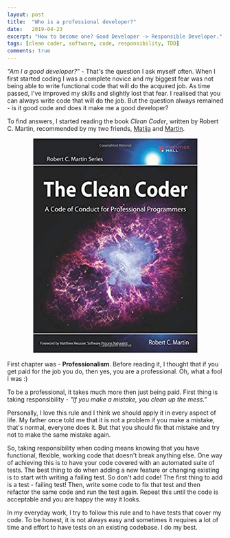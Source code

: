 ```yaml
---
layout: post
title:  "Who is a professional developer?"
date:   2019-04-23
excerpt: "How to become one? Good Developer -> Responsible Developer."
tags: [clean coder, software, code, responsibility, TDD]
comments: true
---
```



*"Am I a good developer?"* - That's the question I ask myself often.
When I first started coding I was a complete novice and my biggest fear was not being able to write functional code that will do the acquired job.
As time passed, I've improved my skills and slightly lost that fear. I realised that you can always write code that will do the job. But the question always remained - is it good code and does it make me a good developer?

To find answers, I started reading the book *Clean Coder*, written by Robert C. Martin,  recommended by my two friends, [Matija](https://www.linkedin.com/in/matijasosic/) and [Martin](https://www.linkedin.com/in/martinsosic/).

<figure class="third" align="center">
<p align="middle">
	<img src="../assets/img/clean_coder.jpg">
</p>
</figure>

First chapter was - **Professionalism**.
Before reading it, I thought that if you get paid for the job you do, then yes, you are a professional.
Oh, what a fool I was :)

To be a professional, it takes much more then just being paid.
First thing is taking responsibility - *"If you make a mistake, you clean up the mess."*

Personally, I love this rule and I think we should apply it in every aspect of life.
My father once told me that it is not a problem if you make a mistake, that's normal, everyone does it. But that you should fix that mistake and try not to make the same mistake again.

So, taking responsibility when coding means knowing that you have functional, flexible, working code that doesn't break anything else. One way of achieving this is to have your code covered with an automated suite of tests.
The best thing to do when adding a new feature or changing existing is to start with writing a failing test. So don't add code! The first thing to add is a test - failing test! Then, write some code to fix that test and then refactor the same code and run the test again. Repeat this until the code is acceptable and you are happy the way it looks.

In my everyday work, I try to follow this rule and to have tests that cover my code.
To be honest, it is not always easy and sometimes it requires a lot of time and effort to have tests on an existing codebase. I do my best.
